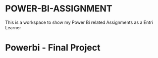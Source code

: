 # POWER-BI-ASSIGNMENT

This is a workspace to show my Power Bi related Assignments as a Entri Learner 


# Powerbi - Final Project

